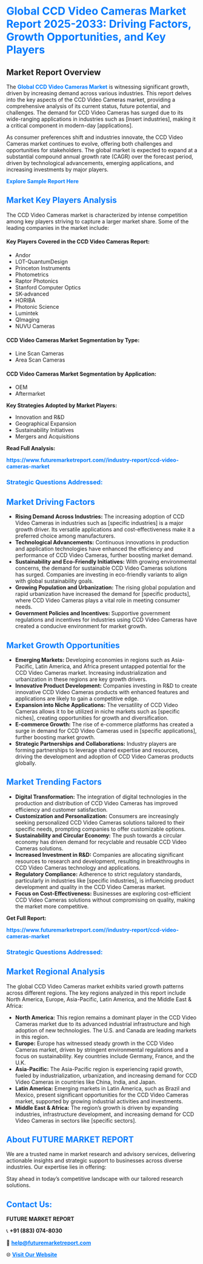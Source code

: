 <h1 style="color: #007BFF;">Global CCD Video Cameras Market Report 2025-2033: Driving Factors, Growth Opportunities, and Key Players</h1>

<section id="overview">
<h2>Market Report Overview</h2>
<p>The <a href="https://www.futuremarketreport.com//industry-report/ccd-video-cameras-market" style="color: #007BFF; text-decoration: none;"><strong>Global CCD Video Cameras Market</strong></a> is witnessing significant growth, driven by increasing demand across various industries. This report delves into the key aspects of the CCD Video Cameras market, providing a comprehensive analysis of its current status, future potential, and challenges. The demand for CCD Video Cameras has surged due to its wide-ranging applications in industries such as [insert industries], making it a critical component in modern-day [applications].</p>
<p>As consumer preferences shift and industries innovate, the CCD Video Cameras market continues to evolve, offering both challenges and opportunities for stakeholders. The global market is expected to expand at a substantial compound annual growth rate (CAGR) over the forecast period, driven by technological advancements, emerging applications, and increasing investments by major players.</p>
</section>

<section id="overview">
<p><a href="https://www.futuremarketreport.com//request-sample/reportId=81651" style="color: #007BFF; text-decoration: none;"><strong>Explore Sample Report Here</strong></a></p>
</section>

<section id="key-players">
<h2 style="color: #007BFF;">Market Key Players Analysis</h2>
<p>The CCD Video Cameras market is characterized by intense competition among key players striving to capture a larger market share. Some of the leading companies in the market include:</p>
<h4>Key Players Covered in the CCD Video Cameras Report:</h4>
<ul><li>Andor</li><li>LOT-QuantumDesign</li><li>Princeton Instruments</li><li>Photometrics</li><li>Raptor Photonics</li><li>Stanford Computer Optics</li><li>SK-advanced</li><li>HORIBA</li><li>Photonic Science</li><li>Lumintek</li><li>QImaging</li><li>NUVU Cameras</li></ul>
<h4>CCD Video Cameras Market Segmentation by Type:</h4>
<ul><li>Line Scan Cameras</li><li>Area Scan Cameras</li></ul>

<h4>CCD Video Cameras Market Segmentation by Application:</h4>
<ul><li>OEM</li><li>Aftermarket</li></ul>
<p><strong>Key Strategies Adopted by Market Players:</strong></p>
<ul>
<li>Innovation and R&D</li>
<li>Geographical Expansion</li>
<li>Sustainability Initiatives</li>
<li>Mergers and Acquisitions</li>
</ul>
</section>

<section>
<p><strong>Read Full Analysis: </strong></p><a href="https://www.futuremarketreport.com//industry-report/ccd-video-cameras-market" style="color: #007BFF; text-decoration: none;"><strong>https://www.futuremarketreport.com//industry-report/ccd-video-cameras-market</strong></a>
<h3 style="color: #007BFF;">Strategic Questions Addressed:</h3>
</section>

<section id="driving-factors">
<h2 style="color: #007BFF;">Market Driving Factors</h2>
<ul>
<li><strong>Rising Demand Across Industries:</strong> The increasing adoption of CCD Video Cameras in industries such as [specific industries] is a major growth driver. Its versatile applications and cost-effectiveness make it a preferred choice among manufacturers.</li>
<li><strong>Technological Advancements:</strong> Continuous innovations in production and application technologies have enhanced the efficiency and performance of CCD Video Cameras, further boosting market demand.</li>
<li><strong>Sustainability and Eco-Friendly Initiatives:</strong> With growing environmental concerns, the demand for sustainable CCD Video Cameras solutions has surged. Companies are investing in eco-friendly variants to align with global sustainability goals.</li>
<li><strong>Growing Population and Urbanization:</strong> The rising global population and rapid urbanization have increased the demand for [specific products], where CCD Video Cameras plays a vital role in meeting consumer needs.</li>
<li><strong>Government Policies and Incentives:</strong> Supportive government regulations and incentives for industries using CCD Video Cameras have created a conducive environment for market growth.</li>
</ul>
</section>

<section id="growth-opportunities">
<h2 style="color: #007BFF;">Market Growth Opportunities</h2>
<ul>
<li><strong>Emerging Markets:</strong> Developing economies in regions such as Asia-Pacific, Latin America, and Africa present untapped potential for the CCD Video Cameras market. Increasing industrialization and urbanization in these regions are key growth drivers.</li>
<li><strong>Innovative Product Development:</strong> Companies investing in R&D to create innovative CCD Video Cameras products with enhanced features and applications are likely to gain a competitive edge.</li>
<li><strong>Expansion into Niche Applications:</strong> The versatility of CCD Video Cameras allows it to be utilized in niche markets such as [specific niches], creating opportunities for growth and diversification.</li>
<li><strong>E-commerce Growth:</strong> The rise of e-commerce platforms has created a surge in demand for CCD Video Cameras used in [specific applications], further boosting market growth.</li>
<li><strong>Strategic Partnerships and Collaborations:</strong> Industry players are forming partnerships to leverage shared expertise and resources, driving the development and adoption of CCD Video Cameras products globally.</li>
</ul>
</section>

<section id="trending-factors">
<h2 style="color: #007BFF;">Market Trending Factors</h2>
<ul>
<li><strong>Digital Transformation:</strong> The integration of digital technologies in the production and distribution of CCD Video Cameras has improved efficiency and customer satisfaction.</li>
<li><strong>Customization and Personalization:</strong> Consumers are increasingly seeking personalized CCD Video Cameras solutions tailored to their specific needs, prompting companies to offer customizable options.</li>
<li><strong>Sustainability and Circular Economy:</strong> The push towards a circular economy has driven demand for recyclable and reusable CCD Video Cameras solutions.</li>
<li><strong>Increased Investment in R&D:</strong> Companies are allocating significant resources to research and development, resulting in breakthroughs in CCD Video Cameras technology and applications.</li>
<li><strong>Regulatory Compliance:</strong> Adherence to strict regulatory standards, particularly in industries like [specific industries], is influencing product development and quality in the CCD Video Cameras market.</li>
<li><strong>Focus on Cost-Effectiveness:</strong> Businesses are exploring cost-efficient CCD Video Cameras solutions without compromising on quality, making the market more competitive.</li>
</ul>
</section>

<section>
<p><strong>Get Full Report: </strong></p><a href="https://www.futuremarketreport.com//industry-report/ccd-video-cameras-market" style="color: #007BFF; text-decoration: none;"><strong>https://www.futuremarketreport.com//industry-report/ccd-video-cameras-market</strong></a>
<h3 style="color: #007BFF;">Strategic Questions Addressed:</h3>
</section>


<section id="regional-analysis">
<h2 style="color: #007BFF;">Market Regional Analysis</h2>
<p>The global CCD Video Cameras market exhibits varied growth patterns across different regions. The key regions analyzed in this report include North America, Europe, Asia-Pacific, Latin America, and the Middle East & Africa:</p>
<ul>
<li><strong>North America:</strong> This region remains a dominant player in the CCD Video Cameras market due to its advanced industrial infrastructure and high adoption of new technologies. The U.S. and Canada are leading markets in this region.</li>
<li><strong>Europe:</strong> Europe has witnessed steady growth in the CCD Video Cameras market, driven by stringent environmental regulations and a focus on sustainability. Key countries include Germany, France, and the U.K.</li>
<li><strong>Asia-Pacific:</strong> The Asia-Pacific region is experiencing rapid growth, fueled by industrialization, urbanization, and increasing demand for CCD Video Cameras in countries like China, India, and Japan.</li>
<li><strong>Latin America:</strong> Emerging markets in Latin America, such as Brazil and Mexico, present significant opportunities for the CCD Video Cameras market, supported by growing industrial activities and investments.</li>
<li><strong>Middle East & Africa:</strong> The region’s growth is driven by expanding industries, infrastructure development, and increasing demand for CCD Video Cameras in sectors like [specific sectors].</li>
</ul>
</section>

<footer>
<h2 style="color: #007BFF;">About FUTURE MARKET REPORT</h2>
<p>We are a trusted name in market research and advisory services, delivering actionable insights and strategic support to businesses across diverse industries. Our expertise lies in offering:</p>

<p>Stay ahead in today’s competitive landscape with our tailored research solutions.</p>

<h2 style="color: #007BFF;">Contact Us:</h2>
<p><strong>FUTURE MARKET REPORT</strong></p>
<p>📞 <strong>+91 (883) 074-8030</strong></p>
<p>📧 <strong><a href="mailto:help@futuremarketreport.com" style="color: #007BFF;">help@futuremarketreport.com</a></strong></p>
<p>🌐 <strong><a href="https://www.futuremarketreport.com/" style="color: #007BFF;">Visit Our Website</a></strong></p>
</footer>
